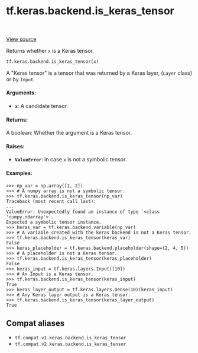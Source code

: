 <div itemscope itemtype="http://developers.google.com/ReferenceObject">
<meta itemprop="name" content="tf.keras.backend.is_keras_tensor" />
<meta itemprop="path" content="Stable" />
</div>

# tf.keras.backend.is_keras_tensor

<!-- Insert buttons and diff -->

<table class="tfo-notebook-buttons tfo-api" align="left">
</table>

<a target="_blank" href="/code/stable/tensorflow/python/keras/backend.py">View source</a>



Returns whether `x` is a Keras tensor.

``` python
tf.keras.backend.is_keras_tensor(x)
```



<!-- Placeholder for "Used in" -->

A "Keras tensor" is a tensor that was returned by a Keras layer,
(`Layer` class) or by `Input`.

#### Arguments:


* <b>`x`</b>: A candidate tensor.


#### Returns:

A boolean: Whether the argument is a Keras tensor.



#### Raises:


* <b>`ValueError`</b>: In case `x` is not a symbolic tensor.


#### Examples:



```
>>> np_var = np.array([1, 2])
>>> # A numpy array is not a symbolic tensor.
>>> tf.keras.backend.is_keras_tensor(np_var)
Traceback (most recent call last):
...
ValueError: Unexpectedly found an instance of type `<class 'numpy.ndarray'>`.
Expected a symbolic tensor instance.
>>> keras_var = tf.keras.backend.variable(np_var)
>>> # A variable created with the keras backend is not a Keras tensor.
>>> tf.keras.backend.is_keras_tensor(keras_var)
False
>>> keras_placeholder = tf.keras.backend.placeholder(shape=(2, 4, 5))
>>> # A placeholder is not a Keras tensor.
>>> tf.keras.backend.is_keras_tensor(keras_placeholder)
False
>>> keras_input = tf.keras.layers.Input([10])
>>> # An Input is a Keras tensor.
>>> tf.keras.backend.is_keras_tensor(keras_input)
True
>>> keras_layer_output = tf.keras.layers.Dense(10)(keras_input)
>>> # Any Keras layer output is a Keras tensor.
>>> tf.keras.backend.is_keras_tensor(keras_layer_output)
True
```

## Compat aliases

* `tf.compat.v1.keras.backend.is_keras_tensor`
* `tf.compat.v2.keras.backend.is_keras_tensor`


